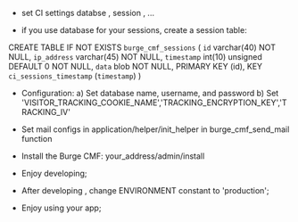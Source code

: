 - set CI settings databse , session , ...

- if you use database for your sessions, create a session table:

CREATE TABLE IF NOT EXISTS `burge_cmf_sessions` ( 
	`id` varchar(40) NOT NULL, 
	`ip_address` varchar(45) NOT NULL,
	`timestamp` int(10) unsigned DEFAULT 0 NOT NULL, 
	`data` blob NOT NULL, PRIMARY KEY (id), 
	KEY `ci_sessions_timestamp` (`timestamp`)
) 

- Configuration:
	a) Set database name, username, and password
	b) Set 'VISITOR_TRACKING_COOKIE_NAME','TRACKING_ENCRYPTION_KEY','TRACKING_IV'
	
- Set mail configs in application/helper/init_helper in burge_cmf_send_mail function

- Install the Burge CMF:
your_address/admin/install

- Enjoy developing;

- After developing , change ENVIRONMENT constant to 'production';

- Enjoy using your app;

